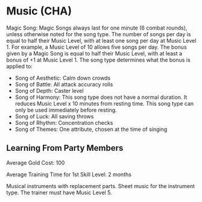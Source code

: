 # Music (CHA)

Magic Song: Magic Songs always last for one minute (6 combat rounds), unless otherwise noted for the song type. The number of songs per day is equal to half their Music Level, with at least one song per day at Music Level 1. For example, a Music Level of 10 allows five songs per day. The bonus given by a Magic Song is equal to half their Music Level, with at least a bonus of +1 at Music Level 1. The song type determines what the bonus is applied to:

- Song of Aesthetic: Calm down crowds
- Song of Battle: All attack accuracy rolls
- Song of Depth: Caster level
- Song of Harmony: This song type does not have a normal duration. It reduces Music Level x 10 minutes from resting time. This song type can only be used immediately before resting.
- Song of Luck: All saving throws
- Song of Rhythm: Concentration checks
- Song of Themes: One attribute, chosen at the time of singing

## Learning From Party Members

Average Gold Cost: 100

Average Training Time for 1st Skill Level: 2 months

Musical instruments with replacement parts. Sheet music for the instrument type. The trainer must have Music Level 5.
